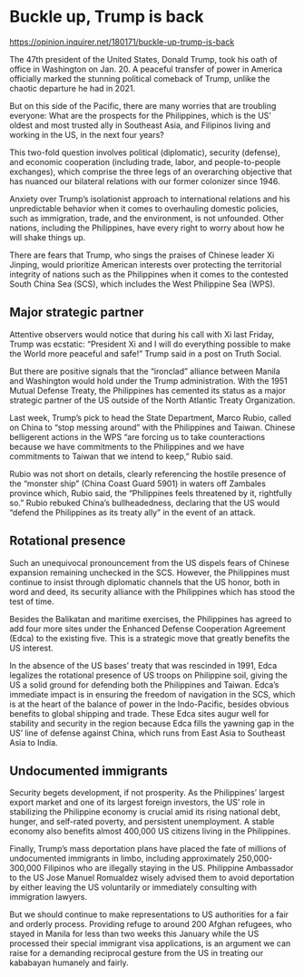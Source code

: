 # Buckle up, Trump is back

https://opinion.inquirer.net/180171/buckle-up-trump-is-back



The 47th president of the United States, Donald Trump, took his oath of office in Washington on Jan. 20. A peaceful transfer of power in America officially marked the stunning political comeback of Trump, unlike the chaotic departure he had in 2021.

But on this side of the Pacific, there are many worries that are troubling everyone: What are the prospects for the Philippines, which is the US’ oldest and most trusted ally in Southeast Asia, and Filipinos living and working in the US, in the next four years?

This two-fold question involves political (diplomatic), security (defense), and economic cooperation (including trade, labor, and people-to-people exchanges), which comprise the three legs of an overarching objective that has nuanced our bilateral relations with our former colonizer since 1946.

Anxiety over Trump’s isolationist approach to international relations and his unpredictable behavior when it comes to overhauling domestic policies, such as immigration, trade, and the environment, is not unfounded. Other nations, including the Philippines, have every right to worry about how he will shake things up.

There are fears that Trump, who sings the praises of Chinese leader Xi Jinping, would prioritize American interests over protecting the territorial integrity of nations such as the Philippines when it comes to the contested South China Sea (SCS), which includes the West Philippine Sea (WPS).



##  Major strategic partner



Attentive observers would notice that during his call with Xi last Friday, Trump was ecstatic: “President Xi and I will do everything possible to make the World more peaceful and safe!” Trump said in a post on Truth Social.

But there are positive signals that the “ironclad” alliance between Manila and Washington would hold under the Trump administration. With the 1951 Mutual Defense Treaty, the Philippines has cemented its status as a major strategic partner of the US outside of the North Atlantic Treaty Organization.

Last week, Trump’s pick to head the State Department, Marco Rubio, called on China to “stop messing around” with the Philippines and Taiwan. Chinese belligerent actions in the WPS “are forcing us to take counteractions because we have commitments to the Philippines and we have commitments to Taiwan that we intend to keep,” Rubio said.

Rubio was not short on details, clearly referencing the hostile presence of the “monster ship” (China Coast Guard 5901) in waters off Zambales province which, Rubio said, the “Philippines feels threatened by it, rightfully so.” Rubio rebuked China’s bullheadedness, declaring that the US would “defend the Philippines as its treaty ally” in the event of an attack.



##  Rotational presence



Such an unequivocal pronouncement from the US dispels fears of Chinese expansion remaining unchecked in the SCS. However, the Philippines must continue to insist through diplomatic channels that the US honor, both in word and deed, its security alliance with the Philippines which has stood the test of time.

Besides the Balikatan and maritime exercises, the Philippines has agreed to add four more sites under the Enhanced Defense Cooperation Agreement (Edca) to the existing five. This is a strategic move that greatly benefits the US interest.

In the absence of the US bases’ treaty that was rescinded in 1991, Edca legalizes the rotational presence of US troops on Philippine soil, giving the US a solid ground for defending both the Philippines and Taiwan. Edca’s immediate impact is in ensuring the freedom of navigation in the SCS, which is at the heart of the balance of power in the Indo-Pacific, besides obvious benefits to global shipping and trade. These Edca sites augur well for stability and security in the region because Edca fills the yawning gap in the US’ line of defense against China, which runs from East Asia to Southeast Asia to India.



##  Undocumented immigrants



Security begets development, if not prosperity. As the Philippines’ largest export market and one of its largest foreign investors, the US’ role in stabilizing the Philippine economy is crucial amid its rising national debt, hunger, and self-rated poverty, and persistent unemployment. A stable economy also benefits almost 400,000 US citizens living in the Philippines.

Finally, Trump’s mass deportation plans have placed the fate of millions of undocumented immigrants in limbo, including approximately 250,000-300,000 Filipinos who are illegally staying in the US. Philippine Ambassador to the US Jose Manuel Romualdez wisely advised them to avoid deportation by either leaving the US voluntarily or immediately consulting with immigration lawyers.

But we should continue to make representations to US authorities for a fair and orderly process. Providing refuge to around 200 Afghan refugees, who stayed in Manila for less than two weeks this January while the US processed their special immigrant visa applications, is an argument we can raise for a demanding reciprocal gesture from the US in treating our kababayan humanely and fairly.